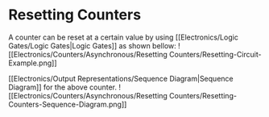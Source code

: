 # Resetting Counters

A counter can be reset at a certain value by using [[Electronics/Logic Gates/Logic Gates|Logic Gates]] as shown bellow:
![[Electronics/Counters/Asynchronous/Resetting Counters/Resetting-Circuit-Example.png]]

[[Electronics/Output Representations/Sequence Diagram|Sequence Diagram]] for the above counter.
![[Electronics/Counters/Asynchronous/Resetting Counters/Resetting-Counters-Sequence-Diagram.png]]
